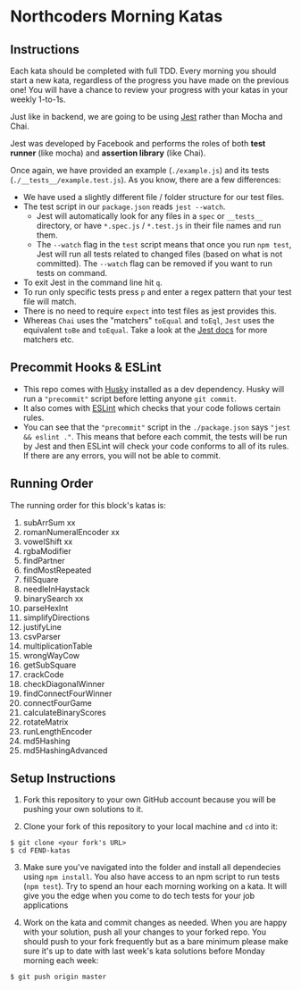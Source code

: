 # Northcoders Morning Katas

## Instructions

Each kata should be completed with full TDD. Every morning you should start a new kata, regardless of the progress you have made on the previous one! You will have a chance to review your progress with your katas in your weekly 1-to-1s.

Just like in backend, we are going to be using [Jest](https://jestjs.io/en/) rather than Mocha and Chai.

Jest was developed by Facebook and performs the roles of both **test runner** (like mocha) and **assertion library** (like Chai).

Once again, we have provided an example (`./example.js`) and its tests (`./__tests__/example.test.js`).
As you know, there are a few differences:

- We have used a slightly different file / folder structure for our test files.
- The test script in our `package.json` reads `jest --watch`.
  - Jest will automatically look for any files in a `spec` or `__tests__` directory, or have `*.spec.js` / `*.test.js` in their file names and run them.
  - The `--watch` flag in the `test` script means that once you run `npm test`, Jest will run all tests related to changed files (based on what is not committed). The `--watch` flag can be removed if you want to run tests on command.
- To exit Jest in the command line hit `q`.
- To run only specific tests press `p` and enter a regex pattern that your test file will match.
- There is no need to require `expect` into test files as jest provides this.
- Whereas `Chai` uses the "matchers" `toEqual` and `toEql`, `Jest` uses the equivalent `toBe` and `toEqual`. Take a look at the [Jest docs](https://jestjs.io/docs/en/using-matchers) for more matchers etc.

## Precommit Hooks & ESLint

- This repo comes with [Husky](https://github.com/typicode/husky) installed as a dev dependency. Husky will run a `"precommit"` script before letting anyone `git commit`.
- It also comes with [ESLint](https://eslint.org/) which checks that your code follows certain rules.
- You can see that the `"precommit"` script in the `./package.json` says `"jest && eslint ."`. This means that before each commit, the tests will be run by Jest and then ESLint will check your code conforms to all of its rules. If there are any errors, you will not be able to commit.

## Running Order

The running order for this block's katas is:
1. subArrSum xx
2. romanNumeralEncoder xx
3. vowelShift xx
4. rgbaModifier 
5. findPartner
6. findMostRepeated
7. fillSquare
8. needleInHaystack
9. binarySearch xx
10. parseHexInt
11. simplifyDirections
12. justifyLine
13. csvParser
14. multiplicationTable
15. wrongWayCow
16. getSubSquare
17. crackCode
18. checkDiagonalWinner
19. findConnectFourWinner
20. connectFourGame
21. calculateBinaryScores
22. rotateMatrix
23. runLengthEncoder
24. md5Hashing
25. md5HashingAdvanced

## Setup Instructions

1. Fork this repository to your own GitHub account because you will be pushing your own solutions to it.

2. Clone your fork of this repository to your local machine and `cd` into it:

```
$ git clone <your fork's URL>
$ cd FEND-katas
```

3. Make sure you've navigated into the folder and install all dependecies using `npm install`. You also have access to an npm script to run tests (`npm test`). Try to spend an hour each morning working on a kata. It will give you the edge when you come to do tech tests for your job applications

4. Work on the kata and commit changes as needed. When you are happy with your solution, push all your changes to your forked repo. You should push to your fork frequently but as a bare minimum please make sure it's up to date with last week's kata solutions before Monday morning each week:

```
$ git push origin master
```
